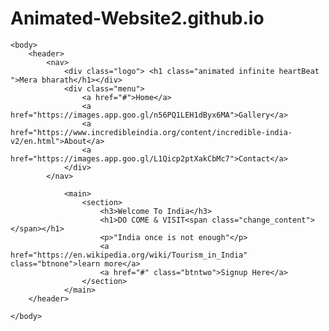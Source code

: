 # Animated-Website2.github.io
<!DOCTYPE html>
<html>
    <head>
        <title></title>
        <link rel="stylesheet" type="text/css" href="css/style.css">
        <link rel="stylesheet" href="https://cdnjs.cloudflare.com/ajax/libs/animate.css/3.7.2/animate.min.css">
    </head>

    <body>
        <header>
            <nav>
                <div class="logo"> <h1 class="animated infinite heartBeat ">Mera bharath</h1></div>
                <div class="menu">
                    <a href="#">Home</a>
                    <a href="https://images.app.goo.gl/n56PQ1LEH1dByx6MA">Gallery</a>
                    <a href="https://www.incredibleindia.org/content/incredible-india-v2/en.html">About</a>
                    <a href="https://images.app.goo.gl/L1Qicp2ptXakCbMc7">Contact</a>
                </div>
            </nav>

                <main>
                    <section>
                        <h3>Welcome To India</h3>
                        <h1>DO COME & VISIT<span class="change_content"></span></h1>
                        <p>"India once is not enough"</p>
                        <a href="https://en.wikipedia.org/wiki/Tourism_in_India" class="btnone">learn more</a>
                        <a href="#" class="btntwo">Signup Here</a>
                    </section>
                </main>
        </header>

    </body>
</html>
